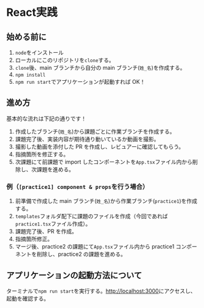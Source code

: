 # React実践

## 始める前に

1. `node`をインストール
2. ローカルにこのリポジトリを`clone`する。
3. `clone`後、main ブランチから自分の main ブランチ(`姓_名`)を作成する。
4. `npm install`
5. `npm run start`でアプリケーションが起動すれば OK！

## 進め方

基本的な流れは下記の通りです！

1. 作成したブランチ(`姓_名`)から課題ごとに作業ブランチを作成する。
2. 課題完了後、実装内容が期待通り動いているか動画を撮影。
3. 撮影した動画を添付した PR を作成し、レビュアーに確認してもらう。
4. 指摘箇所を修正する。
5. 次課題にて前課題で import したコンポーネントを`App.tsx`ファイル内から削除し、次課題を進める。

### 例（`[practice1] component & props`を行う場合）

1. 前準備で作成した main ブランチ(`姓_名`)から作業ブランチ(`practice1`)を作成する。
2. `templates`フォルダ配下に課題のファイルを作成（今回であれば`practice1.tsx`ファイル作成）。
3. 課題完了後、PR を作成。
4. 指摘箇所修正。
5. マージ後、practice2 の課題にて`App.tsx`ファイル内から practice1 コンポーネントを削除し、practice2 の課題を進める。

## アプリケーションの起動方法について

ターミナルで`npm run start`を実行する。[http://localhost:3000](http://localhost:3000)にアクセスし、起動を確認する。
